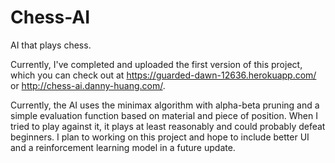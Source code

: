# Chess-AI
AI that plays chess.

Currently, I've completed and uploaded the first version of this project, which you can check out at https://guarded-dawn-12636.herokuapp.com/ or http://chess-ai.danny-huang.com/.

Currently, the AI uses the minimax algorithm with alpha-beta pruning and a simple evaluation function based on material and piece of position. When I tried to play against it, it plays at least reasonably and could probably defeat beginners. I plan to working on this project and hope to include better UI and a reinforcement learning model in a future update.
